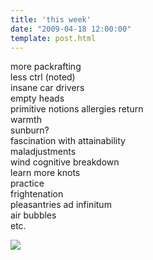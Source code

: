 ```yaml
---
title: 'this week'
date: "2009-04-18 12:00:00"
template: post.html
---
```


more packrafting  
less ctrl (noted)  
insane car drivers  
empty heads  
primitive notions
allergies return  
warmth  
sunburn?  
fascination with attainability  
maladjustments  
wind
cognitive breakdown  
learn more knots  
practice  
frightenation  
pleasantries ad infinitum  
air bubbles  
etc.

![](http://slowtheory.openphoto.me.s3.amazonaws.com/custom/200904/Badass_3448787748_o-5b215a_600x600.jpg)